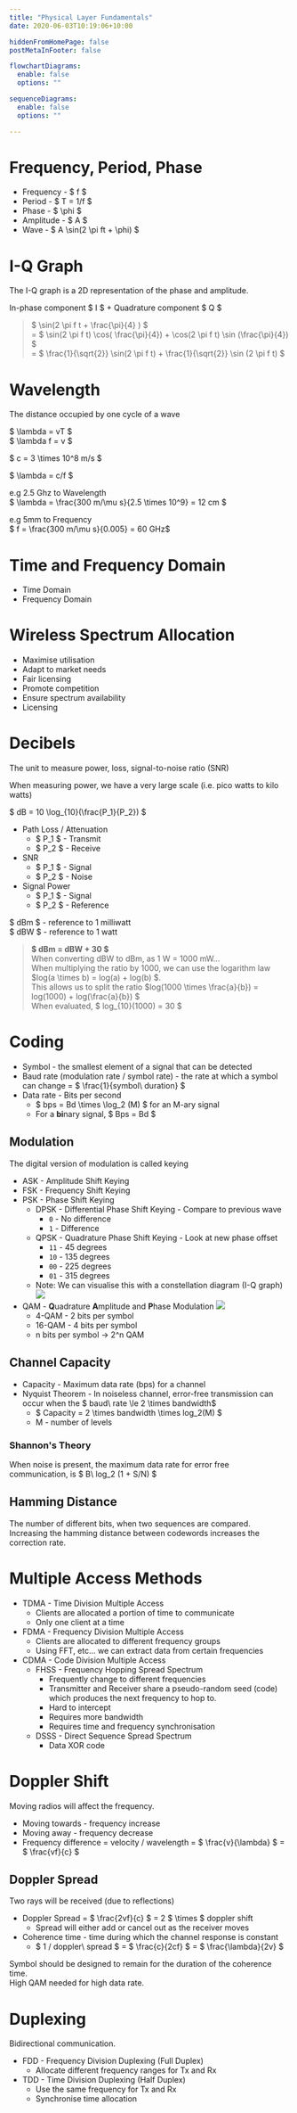 ```yaml
---
title: "Physical Layer Fundamentals"
date: 2020-06-03T10:19:06+10:00

hiddenFromHomePage: false
postMetaInFooter: false

flowchartDiagrams:
  enable: false
  options: ""

sequenceDiagrams: 
  enable: false
  options: ""

---
```


# Frequency, Period, Phase

* Frequency - $ f $
* Period - $ T = 1/f $
* Phase - $ \phi $
* Amplitude - $ A $
* Wave - $ A \sin(2 \pi ft + \phi) $

# I-Q Graph

The I-Q graph is a 2D representation of the phase and amplitude.

In-phase component $ I $ + Quadrature component $ Q $

> $ \sin(2 \pi f t + \frac{\pi}{4} ) $  
= $ \sin(2 \pi f t) \cos( \frac{\pi}{4}) + \cos(2 \pi f t) \sin (\frac{\pi}{4}) $  
= $ \frac{1}{\sqrt{2}} \sin(2 \pi f t) + \frac{1}{\sqrt{2}} \sin (2 \pi f t) $

# Wavelength

The distance occupied by one cycle of a wave

$ \lambda = vT $  
$ \lambda f = v $

$ c = 3 \times 10^8 m/s $

$ \lambda = c/f $

e.g 2.5 Ghz to Wavelength  
$ \lambda = \frac{300 m/\mu s}{2.5 \times 10^9} = 12 cm $

e.g 5mm to Frequency  
$ f = \frac{300 m/\mu s}{0.005} = 60 GHz$

# Time and Frequency Domain

* Time Domain
* Frequency Domain

# Wireless Spectrum Allocation

* Maximise utilisation
* Adapt to market needs
* Fair licensing
* Promote competition
* Ensure spectrum availability
* Licensing

# Decibels

The unit to measure power, loss, signal-to-noise ratio (SNR)

When measuring power, we have a very large scale (i.e. pico watts to kilo watts)

$ dB = 10 \log_{10}(\frac{P_1}{P_2}) $  

* Path Loss / Attenuation
  * $ P_1 $ - Transmit
  * $ P_2 $ - Receive
* SNR
  * $ P_1 $ - Signal
  * $ P_2 $ - Noise
* Signal Power
  * $ P_1 $ - Signal
  * $ P_2 $ - Reference

$ dBm $ - reference to 1 milliwatt  
$ dBW $ - reference to 1 watt  


> **$ dBm = dBW + 30 $**  
When converting dBW to dBm, as 1 W = 1000 mW...  
When multiplying the ratio by 1000, we can use the logarithm law $log(a \times b) = log(a) + log(b) $.  
This allows us to split the ratio $log(1000 \times \frac{a}{b}) = log(1000) + log(\frac{a}{b}) $  
When evaluated, $ log_{10}(1000) = 30 $

# Coding

* Symbol - the smallest element of a signal that can be detected
* Baud rate (modulation rate / symbol rate) - the rate at which a symbol can change = $ \frac{1}{symbol\ duration} $
* Data rate - Bits per second
  * $ bps = Bd \times \log_2 (M) $ for an M-ary signal
  * For a **bi**nary signal, $ Bps = Bd $

## Modulation

The digital version of modulation is called keying

* ASK - Amplitude Shift Keying
* FSK - Frequency Shift Keying
* PSK - Phase Shift Keying
  * DPSK - Differential Phase Shift Keying - Compare to previous wave
    * `0` - No difference
    * `1` - Difference
  * QPSK - Quadrature Phase Shift Keying - Look at new phase offset
    * `11` - 45 degrees
    * `10` - 135 degrees
    * `00` - 225 degrees
    * `01` - 315 degrees
  * Note: We can visualise this with a constellation diagram (I-Q graph)  
  ![](Snipaste_2020-06-03_11-27-49.png)
* QAM - **Q**uadrature **A**mplitude and **P**hase Modulation
  ![](Snipaste_2020-06-03_11-28-00.png)
  * 4-QAM - 2 bits per symbol
  * 16-QAM - 4 bits per symbol
  * n bits per symbol -> 2^n QAM

## Channel Capacity

* Capacity - Maximum data rate (bps) for a channel
* Nyquist Theorem - In noiseless channel, error-free transmission can occur when the $ baud\  rate \le 2 \times bandwidth$
  * $ Capacity = 2 \times bandwidth \times log_2(M) $
  * M - number of levels

### Shannon&apos;s Theory

When noise is present, the maximum data rate for error free communication, is $ B\ log_2 (1 + S/N) $

## Hamming Distance

The number of different bits, when two sequences are compared.  
Increasing the hamming distance between codewords increases the correction rate.  

# Multiple Access Methods

* TDMA - Time Division Multiple Access
  * Clients are allocated a portion of time to communicate
  * Only one client at a time
* FDMA - Frequency Division Multiple Access
  * Clients are allocated to different frequency groups
  * Using FFT, etc... we can extract data from certain frequencies
* CDMA - Code Division Multiple Access
  * FHSS - Frequency Hopping Spread Spectrum
    * Frequently change to different frequencies
    * Transmitter and Receiver share a pseudo-random seed (code) which produces the next frequency to hop to.
    * Hard to intercept
    * Requires more bandwidth
    * Requires time and frequency synchronisation
  * DSSS - Direct Sequence Spread Spectrum
    * Data XOR code

# Doppler Shift

Moving radios will affect the frequency.  

* Moving towards - frequency increase
* Moving away - frequency decrease
* Frequency difference = velocity / wavelength = $ \frac{v}{\lambda} $ = $ \frac{vf}{c} $

## Doppler Spread

Two rays will be received (due to reflections)

* Doppler Spread = $ \frac{2vf}{c} $ = 2 $ \times $ doppler shift
  * Spread will either add or cancel out as the receiver moves
* Coherence time - time during which the channel response is constant
  * $ 1 / doppler\ spread $ = $ \frac{c}{2cf} $ = $ \frac{\lambda}{2v} $

Symbol should be designed to remain for the duration of the coherence time.  
High QAM needed for high data rate.

# Duplexing

Bidirectional communication.

* FDD - Frequency Division Duplexing (Full Duplex)
  * Allocate different frequency ranges for Tx and Rx
* TDD - Time Division Duplexing (Half Duplex)
  * Use the same frequency for Tx and Rx
  * Synchronise time allocation